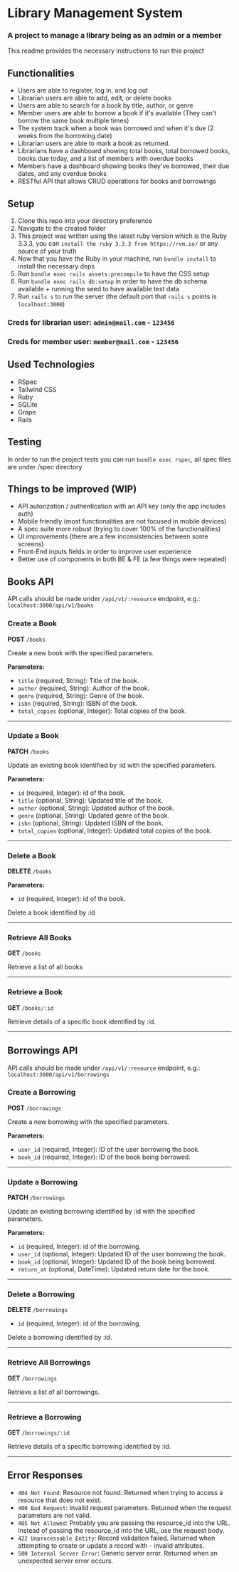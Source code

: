 # Library Management System

### A project to manage a library being as an admin or a member

This readme provides the necessary instructions to run this project

## Functionalities

- Users are able to register, log in, and log out
- Librarian users are able to add, edit, or delete books
- Users are able to search for a book by title, author, or genre
- Member users are able to borrow a book if it's available (They can't borrow the
same book multiple times)
- The system track when a book was borrowed and when it's due (2 weeks from the
borrowing date)
- Librarian users are able to mark a book as returned.
- Librarians have a dashboard showing total books, total borrowed books, books due today, and
a list of members with overdue books
- Members have a dashboard showing books they've borrowed, their due dates, and any
overdue books
- RESTful API that allows CRUD operations for books and borrowings

## Setup

1. Clone this repo into your directory preference
2. Navigate to the created folder
3. This project was written using the latest ruby version which is the Ruby 3.3.3, you can `install the ruby 3.3.3 from https://rvm.io/` or any source of your truth
4. Now that you have the Ruby in your machine, run `bundle install` to install the necessary deps
5. Run `bundle exec rails assets:precompile` to have the CSS setup
6. Run `bundle exec rails db:setup` in order to have the db schema available + running the seed to have available test data
8. Run `rails s` to run the server (the default port that `rails s` points is `localhost:3000`)

### Creds for librarian user: `admin@mail.com` - `123456` 
### Creds for member user: `member@mail.com` - `123456` 

## Used Technologies

- RSpec
- Tailwind CSS
- Ruby
- SQLite
- Grape
- Rails

## Testing

In order to run the project tests you can run `bundle exec rspec`, all spec files are under /spec directory


## Things to be improved (WIP)

- API autorization / authentication with an API key (only the app includes auth)
- Mobile friendly (most functionalities are not focused in mobile devices)
- A spec suite more robust (trying to cover 100% of the functionalities)
- UI improvements (there are a few inconsistencies between some screens)
- Front-End inputs fields in order to improve user experience
- Better use of components in both BE & FE (a few things were repeated)

## Books API

API calls should be made under `/api/v1/:resource` endpoint, e.g.: `localhost:3000/api/v1/books`

### Create a Book

**POST** `/books`

Create a new book with the specified parameters.

**Parameters:**

- `title` (required, String): Title of the book.
- `author` (required, String): Author of the book.
- `genre` (required, String): Genre of the book.
- `isbn` (required, String): ISBN of the book.
- `total_copies` (optional, Integer): Total copies of the book.

---

### Update a Book
**PATCH** `/books`

Update an existing book identified by :id with the specified parameters.

**Parameters:**

- `id` (required, Integer): id of the book.
- `title` (optional, String): Updated title of the book.
- `author` (optional, String): Updated author of the book.
- `genre` (optional, String): Updated genre of the book.
- `isbn` (optional, String): Updated ISBN of the book.
- `total_copies` (optional, Integer): Updated total copies of the book.

---

### Delete a Book
**DELETE** `/books`

**Parameters:**

- `id` (required, Integer): id of the book.

Delete a book identified by :id

---

### Retrieve All Books
**GET** `/books`

Retrieve a list of all books

---

### Retrieve a Book
**GET** `/books/:id`

Retrieve details of a specific book identified by :id.

---

## Borrowings API

API calls should be made under `/api/v1/:resource` endpoint, e.g.: `localhost:3000/api/v1/borrowings`

### Create a Borrowing

**POST** `/borrowings`

Create a new borrowing with the specified parameters.

**Parameters:**

- `user_id` (required, Integer): ID of the user borrowing the book.
- `book_id` (required, Integer): ID of the book being borrowed.

---

### Update a Borrowing
**PATCH** `/borrowings`

Update an existing borrowing identified by :id with the specified parameters.

**Parameters:**

- `id` (required, Integer): id of the borrowing.
- `user_id` (optional, Integer): Updated ID of the user borrowing the book.
- `book_id` (optional, Integer): Updated ID of the book being borrowed.
- `return_at` (optional, DateTime): Updated return date for the book.

---

### Delete a Borrowing
**DELETE** `/borrowings`

- `id` (required, Integer): id of the borrowing.

Delete a borrowing identified by :id.

---

### Retrieve All Borrowings
**GET** `/borrowings`

Retrieve a list of all borrowings.

---

### Retrieve a Borrowing
**GET** `/borrowings/:id`

Retrieve details of a specific borrowing identified by :id.

---

## Error Responses

- `404 Not Found`: Resource not found. Returned when trying to access a resource that does not exist.
- `400 Bad Request`: Invalid request parameters. Returned when the request parameters are not valid.
- `405 Not Allowed`: Probably you are passing the resource_id into the URL. Instead of passing the resource_id into the URL, use the request body.
- `422 Unprocessable Entity`: Record validation failed. Returned when attempting to create or update a record with - invalid attributes.
- `500 Internal Server Error`: Generic server error. Returned when an unexpected server error occurs.
